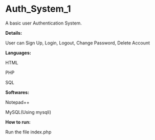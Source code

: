 # Auth_System_1
A basic user Authentication System.<p>
<b>Details:</b><p>
            User can Sign Up, Login, Logout, Change Password, Delete Account<p>
<b>Languages:</b><p>
              HTML<p>
	            PHP<p>
	            SQL<p>
 <b>Softwares:</b><p>
              Notepad++<p>
              MySQL(Using mysqli)<p>
 <b>How to run:</b><p>
              Run the file index.php<p>
